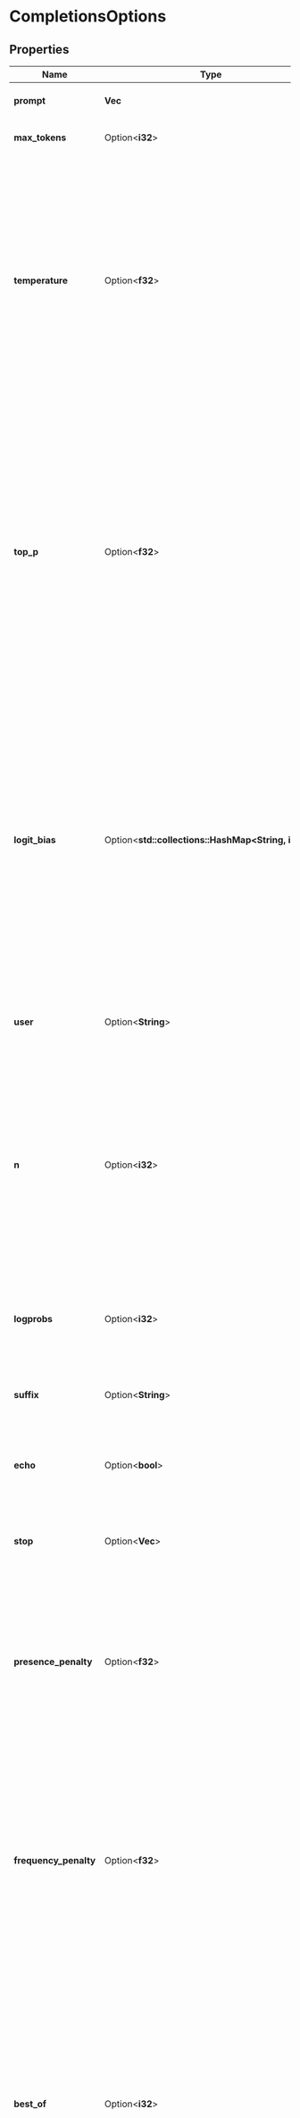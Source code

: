 # CompletionsOptions

## Properties

Name | Type | Description | Notes
------------ | ------------- | ------------- | -------------
**prompt** | **Vec<String>** | The prompts to generate completions from. | 
**max_tokens** | Option<**i32**> | The maximum number of tokens to generate. | [optional]
**temperature** | Option<**f32**> | The sampling temperature to use that controls the apparent creativity of generated completions. Higher values will make output more random while lower values will make results more focused and deterministic. It is not recommended to modify temperature and top_p for the same completions request as the interaction of these two settings is difficult to predict. | [optional]
**top_p** | Option<**f32**> | An alternative to sampling with temperature called nucleus sampling. This value causes the model to consider the results of tokens with the provided probability mass. As an example, a value of 0.15 will cause only the tokens comprising the top 15% of probability mass to be considered. It is not recommended to modify temperature and top_p for the same completions request as the interaction of these two settings is difficult to predict. | [optional]
**logit_bias** | Option<**std::collections::HashMap<String, i32>**> | A map between GPT token IDs and bias scores that influences the probability of specific tokens appearing in a completions response. Token IDs are computed via external tokenizer tools, while bias scores reside in the range of -100 to 100 with minimum and maximum values corresponding to a full ban or exclusive selection of a token, respectively. The exact behavior of a given bias score varies by model. | [optional]
**user** | Option<**String**> | An identifier for the caller or end user of the operation. This may be used for tracking or rate-limiting purposes. | [optional]
**n** | Option<**i32**> | The number of completions choices that should be generated per provided prompt as part of an overall completions response. Because this setting can generate many completions, it may quickly consume your token quota. Use carefully and ensure reasonable settings for max_tokens and stop. | [optional]
**logprobs** | Option<**i32**> | A value that controls the emission of log probabilities for the provided number of most likely tokens within a completions response. | [optional]
**suffix** | Option<**String**> | The suffix that comes after a completion of inserted text | [optional]
**echo** | Option<**bool**> | A value specifying whether completions responses should include input prompts as prefixes to their generated output. | [optional]
**stop** | Option<**Vec<String>**> | A collection of textual sequences that will end completions generation. | [optional]
**presence_penalty** | Option<**f32**> | A value that influences the probability of generated tokens appearing based on their existing presence in generated text. Positive values will make tokens less likely to appear when they already exist and increase the model's likelihood to output new topics. | [optional]
**frequency_penalty** | Option<**f32**> | A value that influences the probability of generated tokens appearing based on their cumulative frequency in generated text. Positive values will make tokens less likely to appear as their frequency increases and decrease the likelihood of the model repeating the same statements verbatim. | [optional]
**best_of** | Option<**i32**> | A value that controls how many completions will be internally generated prior to response formulation. When used together with n, best_of controls the number of candidate completions and must be greater than n. Because this setting can generate many completions, it may quickly consume your token quota. Use carefully and ensure reasonable settings for max_tokens and stop. | [optional]
**stream** | Option<**bool**> | A value indicating whether chat completions should be streamed for this request. | [optional]
**stream_options** | Option<[**models::ChatCompletionStreamOptions**](ChatCompletionStreamOptions.md)> | Options for streaming response. Only set this when you set `stream: true`. | [optional]
**model** | Option<**String**> | The model name to provide as part of this completions request. Not applicable to Azure OpenAI, where deployment information should be included in the Azure resource URI that's connected to. | [optional]
**seed** | Option<**i32**> | If specified, our system will make a best effort to sample deterministically, such that repeated requests with the same `seed` and parameters should return the same result.  Determinism is not guaranteed, and you should refer to the `system_fingerprint` response parameter to monitor changes in the backend. | [optional]

[[Back to Model list]](../README.md#documentation-for-models) [[Back to API list]](../README.md#documentation-for-api-endpoints) [[Back to README]](../README.md)


